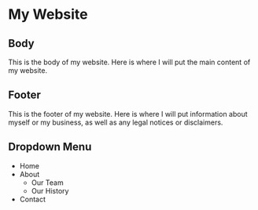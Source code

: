 # My Website

## Body

This is the body of my website. Here is where I will put the main content of my website.

## Footer

This is the footer of my website. Here is where I will put information about myself or my business, as well as any legal notices or disclaimers.

## Dropdown Menu

- Home
- About
  - Our Team
  - Our History
- Contact

